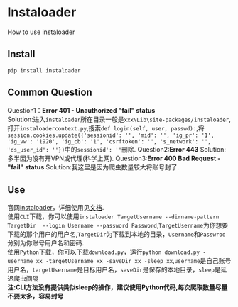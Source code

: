 # Instaloader
How to use instaloader
## Install
`pip install instaloader`
## Common Question
Question1：**Error 401 - Unauthorized "fail" status**  
Solution:进入`instaloader`所在目录一般是`xxx\Lib\site-packages/instaloader`,打开`instaloadercontext.py`,搜索`def login(self, user, passwd):`,将`session.cookies.update({'sessionid': '', 'mid': '', 'ig_pr': '1',
                                'ig_vw': '1920', 'ig_cb': '1', 'csrftoken': '',
                                's_network': '', 'ds_user_id': ''})`中的`sessionid': ''`删除.
Question2:**Error 443**
Solution:多半因为没有开VPN或代理(科学上网).
Question3:**Error 400 Bad Request - "fail" status**
Solution:我这里是因为爬虫数量较大将账号封了.
## Use
官网<a href="https://github.com/instaloader/instaloader?tab=readme-ov-file" target="_">instaloader</a>，详细使用见<a href="https://instaloader.github.io/" target="_">文档</a>.  
使用`CLI`下载，你可以使用`instaloader TargetUsername --dirname-pattern TargetDir  --login Username --password Password`,`TargetUsername`为你想要下载的那个用户的用户名,`TargetDir`为下载到本地的目录，`Username`和`Passwrod`分别为你账号用户名和密码.  
使用`Python`下载，你可以下载`download.py`，运行`python download.py -username xx -targetUsername xx -saveDir xx -sleep xx`,`username`是自己账号用户名，`targetUsername`是目标用户名，`saveDir`是保存的本地目录，`sleep`是延迟爬虫间隔  
**注:CLI方法没有提供类似sleep的操作，建议使用Python代码,每次爬取数量尽量不要太多，容易封号**


